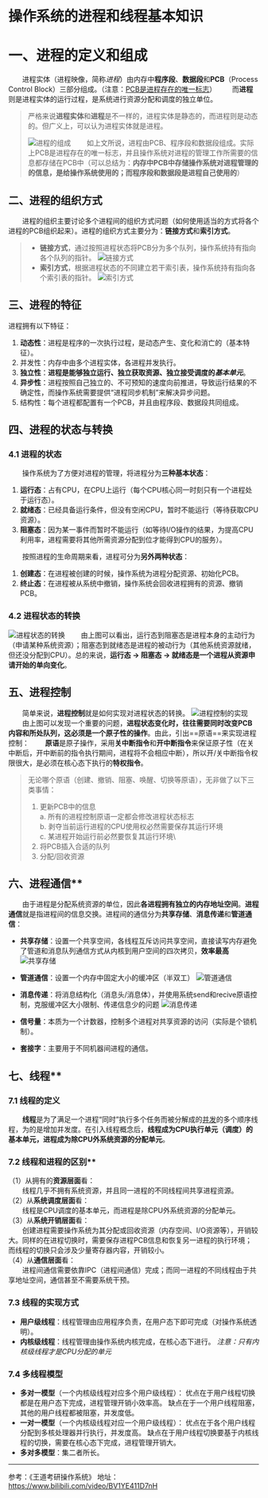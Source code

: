 # 操作系统的进程和线程基本知识

# 一、进程的定义和组成

&emsp;&emsp;进程实体（进程映像，简称*进程*）由内存中**程序段**、**数据段**和**PCB**（Process Control Block）三部分组成。（注意：<u>PCB是进程存在的唯一标志</u>）
&emsp;&emsp;而**进程**则是进程实体的运行过程，是系统进行资源分配和调度的独立单位。

> 严格来说**进程实体**和**进程**是不一样的，进程实体是静态的，而进程则是动态的。但广义上，可以认为进程实体就是进程。
>
> ![进程的组成](https://img-blog.csdnimg.cn/20210226134403336.png?x-oss-process=image/watermark,type_ZmFuZ3poZW5naGVpdGk,shadow_10,text_aHR0cHM6Ly9ibG9nLmNzZG4ubmV0L3dlaXhpbl8zODgzNjI3Mw==,size_16,color_FFFFFF,t_70#pic_center)
> &emsp;&emsp;如上文所说，进程由PCB、程序段和数据段组成。实际上PCB是进程存在的唯一标志，并且操作系统对进程的管理工作所需要的信息都存储在PCB中（可以总结为：**内存中PCB中存储操作系统对进程管理的的信息，是给操作系统使用的；而程序段和数据段是进程自己使用的**）
## 二、进程的组织方式
&emsp;&emsp;进程的组织主要讨论多个进程间的组织方式问题（如何使用适当的方式将各个进程的PCB组织起来）。进程的组织方式主要分为：**链接方式**和**索引方式**。
>  - **链接方式**，通过按照进程状态将PCB分为多个队列，操作系统持有指向各个队列的指针。
>  ![链接方式](https://img-blog.csdnimg.cn/20210226140351142.png?x-oss-process=image/watermark,type_ZmFuZ3poZW5naGVpdGk,shadow_10,text_aHR0cHM6Ly9ibG9nLmNzZG4ubmV0L3dlaXhpbl8zODgzNjI3Mw==,size_16,color_FFFFFF,t_70#pic_center)
>  - **索引方式**，根据进程状态的不同建立若干索引表，操作系统持有指向各个索引表的指针。
>  ![索引方式](https://img-blog.csdnimg.cn/20210226140907580.png?x-oss-process=image/watermark,type_ZmFuZ3poZW5naGVpdGk,shadow_10,text_aHR0cHM6Ly9ibG9nLmNzZG4ubmV0L3dlaXhpbl8zODgzNjI3Mw==,size_16,color_FFFFFF,t_70#pic_center=500*300)
## 三、进程的特征
进程拥有以下特征：

 1. **动态性**：进程是程序的一次执行过程，是动态产生、变化和消亡的（基本特征）。
 2. 并发性：内存中由多个进程实体，各进程并发执行。
 3. **独立性**：**进程是能够独立运行、独立获取资源、独立接受调度的*基本单元***。
 4. **异步性**：进程按照自己独立的、不可预知的速度向前推进，导致运行结果的不确定性，而操作系统需要提供“进程同步机制”来解决异步问题。
 5. 结构性：每个进程都配置有一个PCB，并且由程序段、数据段共同组成。
## 四、进程的状态与转换
### 4.1 进程的状态
&emsp;&emsp;操作系统为了方便对进程的管理，将进程分为**三种基本状态**：
 1. **运行态**：占有CPU，在CPU上运行（每个CPU核心同一时刻只有一个进程处于运行态）。
 2. **就绪态**：已经具备运行条件，但没有空闲CPU，暂时不能运行（等待获取CPU资源）。
 3. **阻塞态**：因为某一事件而暂时不能运行（如等待I/O操作的结果，为提高CPU利用率，进程需要将其他所需资源分配到位才能得到CPU的服务）。

&emsp;&emsp;按照进程的生命周期来看，进程可分为**另外两种状态**：

 1. **创建态**：在进程被创建的时候，操作系统为进程分配资源、初始化PCB。
 2. **终止态**：在进程被从系统中撤销，操作系统会回收进程拥有的资源、撤销PCB。
### 4.2 进程状态的转换
![进程状态的转换](https://img-blog.csdnimg.cn/20210226145521398.png?x-oss-process=image/watermark,type_ZmFuZ3poZW5naGVpdGk,shadow_10,text_aHR0cHM6Ly9ibG9nLmNzZG4ubmV0L3dlaXhpbl8zODgzNjI3Mw==,size_16,color_FFFFFF,t_70#pic_center)
&emsp;&emsp;由上图可以看出，运行态到阻塞态是进程本身的主动行为（申请某种系统资源）；阻塞态到就绪态是进程的被动行为（其他系统资源就绪，但还没分配到CPU）。总的来说，**运行态 -> 阻塞态 -> 就绪态是一个进程从资源申请开始的单向变化**。
## 五、进程控制
&emsp;&emsp;简单来说，**进程控制**就是如何实现对进程状态的转换。
![进程控制的实现](https://img-blog.csdnimg.cn/20210226151327752.png?x-oss-process=image/watermark,type_ZmFuZ3poZW5naGVpdGk,shadow_10,text_aHR0cHM6Ly9ibG9nLmNzZG4ubmV0L3dlaXhpbl8zODgzNjI3Mw==,size_16,color_FFFFFF,t_70#pic_center)
&emsp;&emsp;由上图可以发现一个重要的问题，**进程状态变化时，往往需要同时改变PCB内容和所处队列，这必须是一个原子性的操作**。由此，引出==原语==来实现进程控制：
&emsp;&emsp;**原语**是原子操作，采用**关中断指令**和**开中断指令**来保证原子性（在关中断后，开中断前的指令执行期间，进程将不会相应中断），所以开/关中断指令权限很大，是必须在核心态下执行的**特权指令**。

> 无论哪个原语（创建、撤销、阻塞、唤醒、切换等原语），无非做了以下三类事情：
>  1. 更新PCB中的信息\
>  a. 所有的进程控制原语一定都会修改进程状态标志\
> b. 剥夺当前运行进程的CPU使用权必然需要保存其运行环境 \
> c. 某进程开始运行前必然要恢复其运行环境\
> 2. 将PCB插入合适的队列
> 3. 分配/回收资源
## 六、进程通信**
&emsp;&emsp;由于进程是分配系统资源的单位，因此**各进程拥有独立的内存地址空间**。**进程通信**就是指进程间的信息交换。进程间的通信分为**共享存储**、**消息传递**和**管道通信**：

 - **共享存储**：设置一个共享空间，各线程互斥访问共享空间，直接读写内存避免了管道和消息队列通信方式从内核到用户空间的四次拷贝，**效率最高**
 ![共享存储](https://img-blog.csdnimg.cn/20210226155239543.png?x-oss-process=image/watermark,type_ZmFuZ3poZW5naGVpdGk,shadow_10,text_aHR0cHM6Ly9ibG9nLmNzZG4ubmV0L3dlaXhpbl8zODgzNjI3Mw==,size_16,color_FFFFFF,t_70#pic_center)

 - **管道通信**：设置一个内存中固定大小的缓冲区（半双工）
 ![管道通信](https://img-blog.csdnimg.cn/20210226154921273.png?x-oss-process=image/watermark,type_ZmFuZ3poZW5naGVpdGk,shadow_10,text_aHR0cHM6Ly9ibG9nLmNzZG4ubmV0L3dlaXhpbl8zODgzNjI3Mw==,size_16,color_FFFFFF,t_70#pic_center)
 - **消息传递**：将消息结构化（消息头/消息体），并使用系统send和recive原语控制，克服缓冲区大小限制、传递信息少的问题
![消息传递](https://img-blog.csdnimg.cn/20210226155310235.png?x-oss-process=image/watermark,type_ZmFuZ3poZW5naGVpdGk,shadow_10,text_aHR0cHM6Ly9ibG9nLmNzZG4ubmV0L3dlaXhpbl8zODgzNjI3Mw==,size_16,color_FFFFFF,t_70#pic_center)
 - **信号量**：本质为一个计数器，控制多个进程对共享资源的访问（实际是个锁机制）。
 - **套接字**：主要用于不同机器间进程的通信。
## 七、线程**
### 7.1 线程的定义
&emsp;&emsp;**线程**是为了满足一个进程“同时”执行多个任务而被分解成的<u>并发</u>的多个顺序线程，为的是增加并发度。在引入线程概念后，**线程成为CPU执行单元（调度）的基本单元，进程成为除CPU外系统资源的分配单元**。
### 7.2 线程和进程的区别**
（1）从拥有的**资源层面**看：\
&emsp;&emsp;线程几乎不拥有系统资源，并且同一进程的不同线程间共享进程资源。\
（2）从**系统调度层面**看：\
&emsp;&emsp;线程是CPU调度的基本单元，而进程是除CPU外系统资源的分配单元。\
（3）从**系统开销层面**看：\
&emsp;&emsp;创建进程需要操作系统为其分配或回收资源（内存空间、I/O资源等），开销较大。同样的在进程切换时，需要保存进程PCB信息和恢复另一进程的执行环境；而线程的切换只会涉及少量寄存器内容，开销较小。\
（4）从**通信层面**看：\
&emsp;&emsp;进程间通信需要依靠IPC（进程间通信）完成；而同一进程的不同线程由于共享地址空间，通信甚至不需要系统干预。

### 7.3 线程的实现方式

 - **用户级线程**：线程管理由应用程序负责，在用户态下即可完成（对操作系统透明）。
 - **内核级线程**：线程管理由操作系统内核完成，在核心态下进行。
 *注意：只有内核级线程才是CPU分配的单元*
### 7.4 多线程模型

 - **多对一模型**（一个内核级线程对应多个用户级线程）：
 优点在于用户线程切换都是在用户态下完成，进程管理开销小效率高。
 缺点在于一个用户线程阻塞，其他的用户线程都被阻塞，并发度低。
  - **一对一模型**（一个内核级线程对应一个用户级线程）：
优点在于各个用户线程分配到多核处理器并行执行，并发度高。
缺点在于用户线程切换要基于内核线程的切换，需要在核心态下完成，进程管理开销大。
  - **多对多模型**：集二者所长。

------
参考：《王道考研操作系统》
地址：https://www.bilibili.com/video/BV1YE411D7nH
